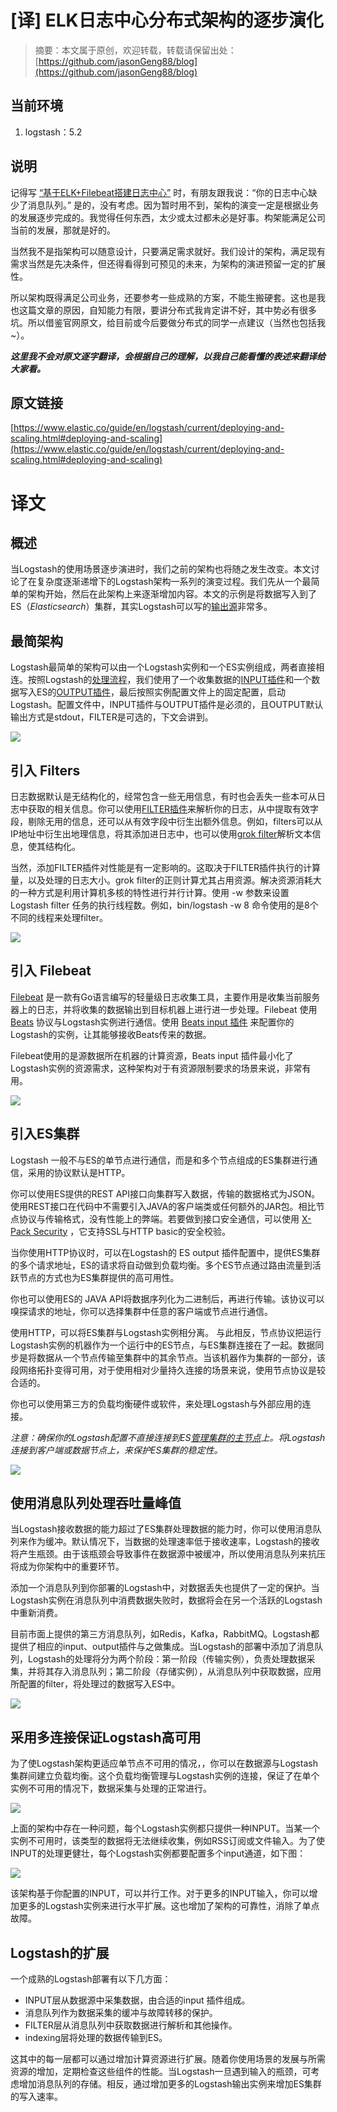 # [译] ELK日志中心分布式架构的逐步演化
 
> 摘要：本文属于原创，欢迎转载，转载请保留出处：[https://github.com/jasonGeng88/blog](https://github.com/jasonGeng88/blog)

## 当前环境
1. logstash：5.2

## 说明
记得写 [“基于ELK+Filebeat搭建日志中心”](https://github.com/jasonGeng88/blog/blob/master/201703/elk.md) 时，有朋友跟我说：“你的日志中心缺少了消息队列。” 是的，没有考虑。因为暂时用不到，架构的演变一定是根据业务的发展逐步完成的。我觉得任何东西，太少或太过都未必是好事。构架能满足公司当前的发展，那就是好的。

当然我不是指架构可以随意设计，只要满足需求就好。我们设计的架构，满足现有需求当然是先决条件，但还得看得到可预见的未来，为架构的演进预留一定的扩展性。

所以架构既得满足公司业务，还要参考一些成熟的方案，不能生搬硬套。这也是我也这篇文章的原因，自知能力有限，要讲分布式我肯定讲不好，其中势必有很多坑。所以借鉴官网原文，给目前或今后要做分布式的同学一点建议（当然也包括我~）。


***这里我不会对原文逐字翻译，会根据自己的理解，以我自己能看懂的表述来翻译给大家看。***

## 原文链接

[https://www.elastic.co/guide/en/logstash/current/deploying-and-scaling.html#deploying-and-scaling](https://www.elastic.co/guide/en/logstash/current/deploying-and-scaling.html#deploying-and-scaling)

# 译文 

## 概述
当Logstash的使用场景逐步演进时，我们之前的架构也将随之发生改变。本文讨论了在复杂度逐渐递增下的Logstash架构一系列的演变过程。我们先从一个最简单的架构开始，然后在此架构上来逐渐增加内容。本文的示例是将数据写入到了ES（*Elasticsearch*）集群，其实Logstash可以写的[输出源](https://www.elastic.co/guide/en/logstash/5.2/output-plugins.html)非常多。

## 最简架构
Logstash最简单的架构可以由一个Logstash实例和一个ES实例组成，两者直接相连。按照Logstash的[处理流程](https://www.elastic.co/guide/en/logstash/5.2/pipeline.html)，我们使用了一个收集数据的[INPUT插件](https://www.elastic.co/guide/en/logstash/5.2/input-plugins.html)和一个数据写入ES的[OUTPUT插件](https://www.elastic.co/guide/en/logstash/5.2/output-plugins.html)，最后按照实例配置文件上的固定配置，启动Logstash。配置文件中，INPUT插件与OUTPUT插件是必须的，且OUTPUT默认输出方式是stdout，FILTER是可选的，下文会讲到。

![](assets/logstash_scale_01.png)

## 引入 Filters
日志数据默认是无结构化的，经常包含一些无用信息，有时也会丢失一些本可从日志中获取的相关信息。你可以使用[FILTER插件](https://www.elastic.co/guide/en/logstash/5.2/filter-plugins.html)来解析你的日志，从中提取有效字段，剔除无用的信息，还可以从有效字段中衍生出额外信息。例如，filters可以从IP地址中衍生出地理信息，将其添加进日志中，也可以使用[grok filter](https://www.elastic.co/guide/en/logstash/5.2/plugins-filters-grok.html)解析文本信息，使其结构化。

当然，添加FILTER插件对性能是有一定影响的。这取决于FILTER插件执行的计算量，以及处理的日志大小。grok filter的正则计算尤其占用资源。解决资源消耗大的一种方式是利用计算机多核的特性进行并行计算。使用 -w 参数来设置 Logstash filter 任务的执行线程数。例如，bin/logstash -w 8 命令使用的是8个不同的线程来处理filter。

![](assets/logstash_scale_02.png)

## 引入 Filebeat
[Filebeat](https://www.elastic.co/guide/en/beats/filebeat/current/index.html) 是一款有Go语言编写的轻量级日志收集工具，主要作用是收集当前服务器上的日志，并将收集的数据输出到目标机器上进行进一步处理。Filebeat 使用 [Beats](https://www.elastic.co/guide/en/beats/libbeat/current/index.html) 协议与Logstash实例进行通信。使用 [Beats input 插件](https://www.elastic.co/guide/en/logstash/5.2/plugins-inputs-beats.html) 来配置你的Logstash的实例，让其能够接收Beats传来的数据。

Filebeat使用的是源数据所在机器的计算资源，Beats input 插件最小化了Logstash实例的资源需求，这种架构对于有资源限制要求的场景来说，非常有用。

![](assets/logstash_scale_03.png)

## 引入ES集群

Logstash 一般不与ES的单节点进行通信，而是和多个节点组成的ES集群进行通信，采用的协议默认是HTTP。

你可以使用ES提供的REST API接口向集群写入数据，传输的数据格式为JSON。使用REST接口在代码中不需要引入JAVA的客户端类或任何额外的JAR包。相比节点协议与传输格式，没有性能上的弊端。若要做到接口安全通信，可以使用 [X-Pack Security](https://www.elastic.co/guide/en/x-pack/current/xpack-security.html) ，它支持SSL与HTTP basic的安全校验。

当你使用HTTP协议时，可以在Logstash的 ES output 插件配置中，提供ES集群的多个请求地址，ES的请求将自动做到负载均衡。多个ES节点通过路由流量到活跃节点的方式也为ES集群提供的高可用性。

你也可以使用ES的 JAVA API将数据序列化为二进制后，再进行传输。该协议可以嗅探请求的地址，你可以选择集群中任意的客户端或节点进行通信。

使用HTTP，可以将ES集群与Logstash实例相分离。 与此相反，节点协议把运行Logstash实例的机器作为一个运行中的ES节点，与ES集群连接在了一起。数据同步是将数据从一个节点传输至集群中的其余节点。当该机器作为集群的一部分，该段网络拓扑变得可用，对于使用相对少量持久连接的场景来说，使用节点协议是较合适的。

你也可以使用第三方的负载均衡硬件或软件，来处理Logstash与外部应用的连接。

*注意：确保你的Logstash配置不直接连接到ES[管理集群的主节点](https://www.elastic.co/guide/en/elasticsearch/reference/5.2/modules-node.html)上。将Logstash连接到客户端或数据节点上，来保护ES集群的稳定性。*

![](assets/logstash_scale_04.png)

## 使用消息队列处理吞吐量峰值

当Logstash接收数据的能力超过了ES集群处理数据的能力时，你可以使用消息队列来作为缓冲。默认情况下，当数据的处理速率低于接收速率，Logstash的接收将产生瓶颈。由于该瓶颈会导致事件在数据源中被缓冲，所以使用消息队列来抗压将成为你架构中的重要环节。

添加一个消息队列到你部署的Logstash中，对数据丢失也提供了一定的保护。当Logstash实例在消息队列中消费数据失败时，数据将会在另一个活跃的Logstash中重新消费。

目前市面上提供的第三方消息队列，如Redis，Kafka，RabbitMQ。Logstash都提供了相应的input、output插件与之做集成。当Logstash的部署中添加了消息队列，Logstash的处理将分为两个阶段：第一阶段（传输实例），负责处理数据采集，并将其存入消息队列；第二阶段（存储实例），从消息队列中获取数据，应用所配置的filter，将处理过的数据写入ES中。

![](assets/logstash_scale_05.png)

## 采用多连接保证Logstash高可用

为了使Logstash架构更适应单节点不可用的情况，，你可以在数据源与Logstash集群间建立负载均衡。这个负载均衡管理与Logstash实例的连接，保证了在单个实例不可用的情况下，数据采集与处理的正常进行。

![](assets/logstash_scale_06.png)

上面的架构中存在一种问题，每个Logstash实例都只提供一种INPUT。当某一个实例不可用时，该类型的数据将无法继续收集，例如RSS订阅或文件输入。为了使INPUT的处理更健壮，每个Logstash实例都要配置多个input通道，如下图：

![](assets/logstash_scale_07.png)

该架构基于你配置的INPUT，可以并行工作。对于更多的INPUT输入，你可以增加更多的Logstash实例来进行水平扩展。这也增加了架构的可靠性，消除了单点故障。

## Logstash的扩展

一个成熟的Logstash部署有以下几方面：

* INPUT层从数据源中采集数据，由合适的input 插件组成。
* 消息队列作为数据采集的缓冲与故障转移的保护。
* FILTER层从消息队列中获取数据进行解析和其他操作。
* indexing层将处理的数据传输到ES。

这其中的每一层都可以通过增加计算资源进行扩展。随着你使用场景的发展与所需资源的增加，定期检查这些组件的性能。当Logstash一旦遇到输入的瓶颈，可考虑增加消息队列的存储。相反，通过增加更多的Logstash输出实例来增加ES集群的写入速率。